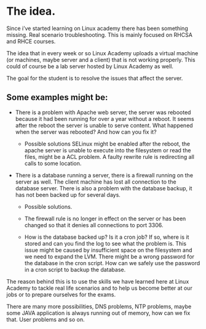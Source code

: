 # The idea.
Since i’ve started learning on Linux academy there has been something missing. Real scenario troubleshooting. This is mainly focused on RHCSA and RHCE courses.

The idea that in every week or so Linux Academy uploads a virtual machine (or machines, maybe server and a client)  that is not working properly. This could of course be a lab server hosted by Linux Academy as well.

The goal for the student is to resolve the issues that affect the server.

## Some examples might be:

* There is a problem with Apache web server, the server was rebooted because it had been running for over a year without a reboot. It seems after the reboot the server is unable to serve content. What happened when the server was rebooted? And how can you fix it?

	* Possible solutions
	SELinux might be enabled after the reboot, the apache server is unable to execute into the filesystem or read the files, might be a ACL problem. A faulty rewrite rule is 		redirecting all calls to some location. 

* There is a database running a server, there is a firewall running on the server as well. The client machine has lost all connection to the database server. There is also a problem with the database backup, it has not been backed up for several days.

	* Possible solutions.
	* The firewall rule is no longer in effect on the server or has been changed so that it denies all connections to port 3306. 

	* How is the database backed up? Is it a cron job? If so, where is it stored and can you find the log to see what the problem is. This issue might be caused by insufficient space 		on the filesystem and we need to expand the LVM. There might be a wrong password for the database in the cron script. How can we safely use the password in a cron script to 		backup the database.

The reason behind this is to use the skills we have learned here at Linux Academy to tackle real life scenarios and to help us become better at our jobs or to prepare ourselves for the exams.

There are many more possibilities, DNS problems, NTP problems, maybe some JAVA application is always running out of memory, how can we fix that. User problems and so on.
